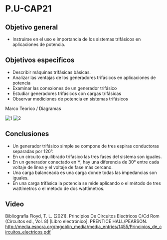 # P.U-CAP21

## Objetivo general

-   Instruirse en el uso e importancia de los sistemas trifásicos en aplicaciones de potencia.

## Objetivos especificos

- Describir máquinas trifásicas básicas.
- Analizar las ventajas de los generadores trifásicos
en aplicaciones de potencia
- Examinar las conexiones de un generador trifásico
- Estudiar generadores trifásicos con cargas
trifásicas
- Observar mediciones de potencia en sistemas
trifásicos

Marco Teorico / Diagramas



![1](https://user-images.githubusercontent.com/76446982/112941147-bd298680-90f3-11eb-8bce-89eba86bb5bb.png)
![2](https://user-images.githubusercontent.com/76446982/112941153-c0247700-90f3-11eb-9958-1d4d15aa4993.png)


## Conclusiones
- Un generador trifásico simple se compone de tres espiras conductoras separadas por 120°.
- En un circuito equilibrado trifasico las tres fases del sistema son iguales.
- En un generador conectado en Y, hay una diferencia de 30° entre cada voltaje de línea y el voltaje de fase más cercano.
- Una carga balanceada es una carga donde todas las impedancias son iguales.
- En una carga trifásica la potencia se mide aplicando o el método de tres wattímetros o el método de dos
wattímetros.

## Video
Bibliografía
Floyd, T. L. (2021). Principios De Circuitos Electricos C/Cd Rom (Circuitos ed., Vol. 8) [Libro electrónico]. PRENTICE HALL/PEARSON. http://media.espora.org/mgoblin_media/media_entries/1455/Principios_de_circuitos_electricos.pdf
